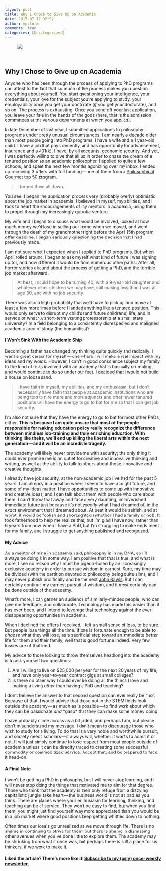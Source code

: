 ```yaml
---
layout: post
title: Why I Chose to Give Up on Academia
date: 2015-07-17 02:52
author: mpsturm
comments: true
categories: [Uncategorized]
---
```



<figure><img src="https://mikesturmblog.files.wordpress.com/2015/07/a4c30-1ajd0e2b6rpraalaqgikrzq.jpeg"></figure>
<br>





<h2>Why I Chose to Give up on Academia</h2>










<p>Anyone who has been through the process of applying to PhD programs can attest to the fact that so much of the process makes you question everything about yourself. You start questioning your intelligence, your credentials, your love for the subject you’re applying to study, your employability once you get your doctorate (<em>if</em> you get your doctorate), and so on. The process is exhausting. Once you send off your last application, you leave your fate in the hands of the gods (here, that is the admission committees at the various departments at which you applied).</p>
<p>In late December of last year, I submitted applications to philosophy programs under pretty unusual circumstances. I am nearly a decade older than most people going into PhD programs. I have a wife and a 1 year-old child. I have a job that pays decently, and has opportunity for advancement, insurance and a 401(k). I have, by all accounts, economic security. And yet, I was perfectly willing to give that all up in order to chase the dream of a tenured position as an academic philosopher. I applied to quite a few schools, and spent the next few months agonizing over my inbox. I ended up receiving 3 offers with full funding — one of them from a <a href="http://www.philosophicalgourmet.com/overall.asp" target="_blank">Philosophical Gourmet</a> top 50 program.</p>
<blockquote>I turned them all down.</blockquote>
<p>You see, I began the application process very (probably overly) optimistic about the job market in academia. I believed in myself, my abilities, and I took to heart the encouragements of my mentors in academia, using them to propel through my increasingly quixotic venture.</p>
<p>My wife and I began to discuss what would be involved, looked at how much money we’d lose in selling our home when we moved, and went through the death of my grandmother right before the April 15th program offer deadline. I began seriously questioning the decision that I had previously made.</p>
<p>I am not sure what I expected when I applied to PhD programs. But when April rolled around, I began to ask myself what kind of future I was signing up for, and how different it would be from numerous other paths. After all, horror stories abound about the process of getting a PhD, and the terrible job market afterward.</p>
<blockquote>At best, I could hope to be turning 40, with a 9-year-old daughter and whatever other children we may have, still making less than I was at age 30, and with no job security.</blockquote>
<p>There was also a high probability that we’d have to pick up and move at least a few more times before I landed anything like a tenured position. This would only serve to disrupt my child’s (and future children’s) life, and in service of what? A short-term visiting professorship at a small state university? In a field belonging to a consistently disrespected and maligned academic area of study (the humanities)?</p>
<h4>I Won’t Sink With the Academic Ship</h4>
<p>Becoming a father has changed my thinking quite quickly and radically. I want a great career for myself — one where I will make a real impact with my ideas and my words. However, I can’t in good conscience subject my family to the kind of risks involved with an academy that is basically crumbling, and would continue to do so under our feet. I decided that I would not build a house on loose sand.</p>
<blockquote>I have faith in myself, my abilities, and my enthusiasm, but I don’t necessarily have faith that people at academic institutions who are being told to hire more and more adjuncts and offer fewer tenured positions will have the energy to go to bat for me so that I can get job security.</blockquote>
<p>I’m also not sure that they have the energy to go to bat for most other PhDs, either. <strong>This is because I am quite unsure that most of the people responsible for making education policy really recognize the difference between mindless job-training and truly enriching education. With thinking like theirs, we’ll end up killing the liberal arts within the next generation — and it will be an incredible tragedy.</strong></p>
<p>The academy will likely never provide me with security; the only thing it could ever promise me is an outlet for creative and innovative thinking and writing, as well as the ability to talk to others about those innovative and creative thoughts.</p>
<p>I already have job security, at the non-academic job I’ve had for the past 5 years. I am already in a position where I seem to have a bright future, and some of my ideas matter. I have opportunities to come up with innovative and creative ideas, and I can talk about them with people who care about them. I can’t throw that away and face a very daunting, impoverished immediate future just because it’s not <em>exactly</em> what I had dreamed of, in the <em>exact </em>environment that I dreamed about. At best it would be selfish, and at worst, it would be foolish and shortsighted (whether I had a family or not). It took fatherhood to help me realize that, but I’m glad I have now, rather than 6 years from now, when I have a PhD, but I’m struggling to make ends meet for my family, and I struggle to get anything published and recognized.</p>
<h4>My Advice</h4>
<p>As a mentor of mine in academia said, philosophy is in my DNA, so I’ll always be doing it in some way. I am positive that that is true, and what is more, I see no reason why I must be pigeon-holed by an increasingly exclusive academy in order to pursue wisdom in earnest. Sure, my time may be divided (with the partition devoted to philosophy being quite slim), and I may never publish prolifically and be the next <a href="http://en.wikipedia.org/wiki/John_Rawls" target="_blank">John Rawls</a>. But I can certainly continue my earnest pursuit of wisdom, and it <em>most </em>certainly can be done outside of the academy.</p>
<p>What’s more, I can garner an audience of similarly-minded people, who can give me feedback, and collaborate. Technology has made this easier than it has ever been, and I intend to leverage that technology against the ever-disappearing opportunities in academia.</p>
<p>When i declined the offers I received, I felt a small sense of loss, to be sure. But people lose things all the time. If one is fortunate enough to be able to <em>choose</em> what they will lose, as a sacrificial step toward an immediate <em>better</em> life for them and their family, well that is good fortune indeed. Very few losses are of that kind.</p>
<p>My advice to those looking to throw themselves headlong into the academy is to ask yourself two questions:</p>
<ol>
<li>Am I willing to live on $25,000 per year for the next 20 years of my life, and have only year-to-year contract gigs at small colleges?</li>
<li>Is there <em>no</em> other way I could ever be doing all the things I love and making a living <em>other</em> than having a PhD and teaching?</li>
</ol>
<p>I don’t believe the answer to that second question can ever really be “no”. Because of that, I would advise that those not in the STEM fields look outside the academy — as much as is possible — to find work about which they can be passionate <em>and</em> *gasp* that they can make some money doing.</p>
<p>I have probably come across as a bit jaded, and perhaps I am, but please don’t misunderstand my message. I don’t mean to discourage those who wish to study for a living. To do that is a very noble and worthwhile pursuit, and society needs scholars — it always will, whether it wants to admit it or not. It will just simply continue to lose respect from most people outside of academia unless it can be direclty traced to creating some successful commodity or commoditized service. Accept that, and be prepared to face it head-on.</p>
<h4>A Final Note</h4>
<p>I won’t be getting a PhD in philosophy, but I will never stop learning, and I will never stop doing the things that motivated me to aim for that degree. Those who think that the academy is their only refuge from a dizzying capitalistic jungle, take heart — the business world is not as bad as you think. There are places where your enthusiasm for learning, thinking, and teaching can be of service. They won’t be easy to find, but when you find them, you might just find yourself way more appreciated than you would be in a job market where good positions keep getting whittled down to nothing.</p>
<p>Often times our ideals go unrealized as we move through life. There is no shame in continuing to strive for them, but there is shame in dismissing other avenues when you've done little to explore them. The academy may be shrinking from what it once was, but perhaps there is still a place for us thinkers, if we work to make it.</p>
<h4>Liked the article? There’s more like it! <a href="http://tinyletter.com/mike_sturm" target="_blank">Subscribe to my (only) once-weekly newsletter.</a>
</h4>

